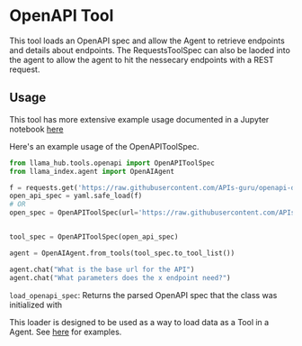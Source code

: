 # OpenAPI Tool

This tool loads an OpenAPI spec and allow the Agent to retrieve endpoints and details about endpoints. The RequestsToolSpec can also be laoded into the agent to allow the agent to hit the nessecary endpoints with a REST request.


## Usage

This tool has more extensive example usage documented in a Jupyter notebook [here](https://github.com/emptycrown/llama-hub/tree/main/llama_hub/tools/notebooks/openapi_and_requests.ipynb)

Here's an example usage of the OpenAPIToolSpec.

```python
from llama_hub.tools.openapi import OpenAPIToolSpec
from llama_index.agent import OpenAIAgent

f = requests.get('https://raw.githubusercontent.com/APIs-guru/openapi-directory/main/APIs/openai.com/1.2.0/openapi.yaml').text
open_api_spec = yaml.safe_load(f)
# OR
open_spec = OpenAPIToolSpec(url='https://raw.githubusercontent.com/APIs-guru/openapi-directory/main/APIs/openai.com/1.2.0/openapi.yaml')


tool_spec = OpenAPIToolSpec(open_api_spec)

agent = OpenAIAgent.from_tools(tool_spec.to_tool_list())

agent.chat("What is the base url for the API")
agent.chat("What parameters does the x endpoint need?")
```

`load_openapi_spec`: Returns the parsed OpenAPI spec that the class was initialized with

This loader is designed to be used as a way to load data as a Tool in a Agent. See [here](https://github.com/emptycrown/llama-hub/tree/main) for examples.

